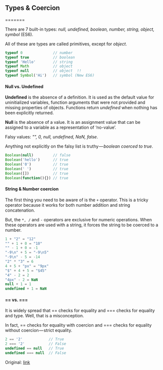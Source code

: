 ## Types & Coercion
=======

There are 7 built-in types: 
_null, 
undefined, 
boolean, 
number, 
string, 
object, 
symbol_ (ES6).

All of these are types are called primitives, except for _object_.
```javascript
typeof 0              // number
typeof true           // boolean
typeof 'Hello'        // string
typeof Math           // object
typeof null           // object  !!
typeof Symbol('Hi')   // symbol (New ES6)
```

#### Null vs. Undefined

**Undefined** is the absence of a definition. It is used as the default value for uninitialized variables, function arguments that were not provided and missing properties of objects. Functions return _undefined_ when nothing has been explicitly returned.

**Null** is the absence of a value. It is an assignment value that can be assigned to a variable as a representation of ‘no-value’.

Falsy values: _"", 0, null, undefined, NaN, false_.

Anything not explicitly on the falsy list is truthy — *boolean coerced to true*.
```javascript
Boolean(null)         // false
Boolean('hello')      // true 
Boolean('0')          // true 
Boolean(' ')          // true 
Boolean([])           // true 
Boolean(function(){}) // true
```

#### String & Number coercion
The first thing you need to be aware of is the `+` operator. This is a tricky operator because it works for both number addition and string concatenation.

But, the `*, /`  and `-` operators are exclusive for numeric operations. When these operators are used with a string, it forces the string to be coerced to a number.

```javascript
1 + "2" = "12"
"" + 1 + 0 = "10"
"" - 1 + 0 = -1
"-9\n" + 5 = "-9\n5"
"-9\n" - 5 = -14
"2" * "3" = 6
4 + 5 + "px" = "9px"
"$" + 4 + 5 = "$45"
"4" - 2 = 2
"4px" - 2 = NaN
null + 1 = 1
undefined + 1 = NaN
```

#### == vs. ===
It is widely spread that == checks for equality and === checks for equality and type. Well, that is a misconception.

In fact, == checks for equality with coercion and === checks for equality without coercion — strict equality.

```javascript
2 == '2'            // True
2 === '2'           // False
undefined == null   // True
undefined === null  // False
```



Original: [link](https://medium.freecodecamp.org/the-definitive-javascript-handbook-for-a-developer-interview-44ffc6aeb54e)
